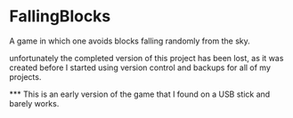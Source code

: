 FallingBlocks
=============

A game in which one avoids blocks falling randomly from the sky.

unfortunately the completed version of this project has been lost, as it was created before I started using version control and backups for all of my projects. 

*** This is an early version of the game that I found on a USB stick and barely works. 
